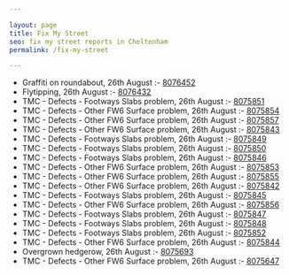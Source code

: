 ```yaml
---

layout: page
title: Fix My Street
seo: fix my street reports in Cheltenham
permalink: /fix-my-street

---
```


<!-- fix_marker starts -->

- Graffiti on roundabout, 26th August :- [8076452](https://www.fixmystreet.com/report/8076452)
- Flytipping, 26th August :- [8076432](https://www.fixmystreet.com/report/8076432)
- TMC - Defects - Footways Slabs problem, 26th August :- [8075851](https://www.fixmystreet.com/report/8075851)
- TMC - Defects - Other FW6  Surface problem, 26th August :- [8075854](https://www.fixmystreet.com/report/8075854)
- TMC - Defects - Other FW6  Surface problem, 26th August :- [8075857](https://www.fixmystreet.com/report/8075857)
- TMC - Defects - Other FW6  Surface problem, 26th August :- [8075843](https://www.fixmystreet.com/report/8075843)
- TMC - Defects - Footways Slabs problem, 26th August :- [8075849](https://www.fixmystreet.com/report/8075849)
- TMC - Defects - Footways Slabs problem, 26th August :- [8075850](https://www.fixmystreet.com/report/8075850)
- TMC - Defects - Footways Slabs problem, 26th August :- [8075846](https://www.fixmystreet.com/report/8075846)
- TMC - Defects - Other FW6  Surface problem, 26th August :- [8075853](https://www.fixmystreet.com/report/8075853)
- TMC - Defects - Other FW6  Surface problem, 26th August :- [8075855](https://www.fixmystreet.com/report/8075855)
- TMC - Defects - Other FW6  Surface problem, 26th August :- [8075842](https://www.fixmystreet.com/report/8075842)
- TMC - Defects - Footways Slabs problem, 26th August :- [8075845](https://www.fixmystreet.com/report/8075845)
- TMC - Defects - Other FW6  Surface problem, 26th August :- [8075856](https://www.fixmystreet.com/report/8075856)
- TMC - Defects - Footways Slabs problem, 26th August :- [8075847](https://www.fixmystreet.com/report/8075847)
- TMC - Defects - Footways Slabs problem, 26th August :- [8075848](https://www.fixmystreet.com/report/8075848)
- TMC - Defects - Footways Slabs problem, 26th August :- [8075852](https://www.fixmystreet.com/report/8075852)
- TMC - Defects - Other FW6  Surface problem, 26th August :- [8075844](https://www.fixmystreet.com/report/8075844)
- Overgrown hedgerow, 26th August :- [8075693](https://www.fixmystreet.com/report/8075693)
- TMC - Defects - Other FW6  Surface problem, 26th August :- [8075647](https://www.fixmystreet.com/report/8075647)

<!-- fix_marker ends -->